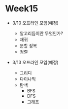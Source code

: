 # Week15 

- 3/10 오프라인 모임(예정)
  - 알고리듬이란 무엇인가?
  - 재귀
  - 분할 정복
  - 정렬

- 3/13 오프라인 모임(예정)
  - 그리디
  - 다이나믹
  - 탐색
      - BFS
      - DFS
      - 그래프
